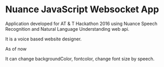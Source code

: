 # Nuance JavaScript Websocket  App

Application developed for AT & T Hackathon 2016 using Nuance Speech Recognition and Natural Language Understanding web api.

It is a voice based website designer.

As of now

It can change backgroundColor, fontcolor, change font size by speech.

